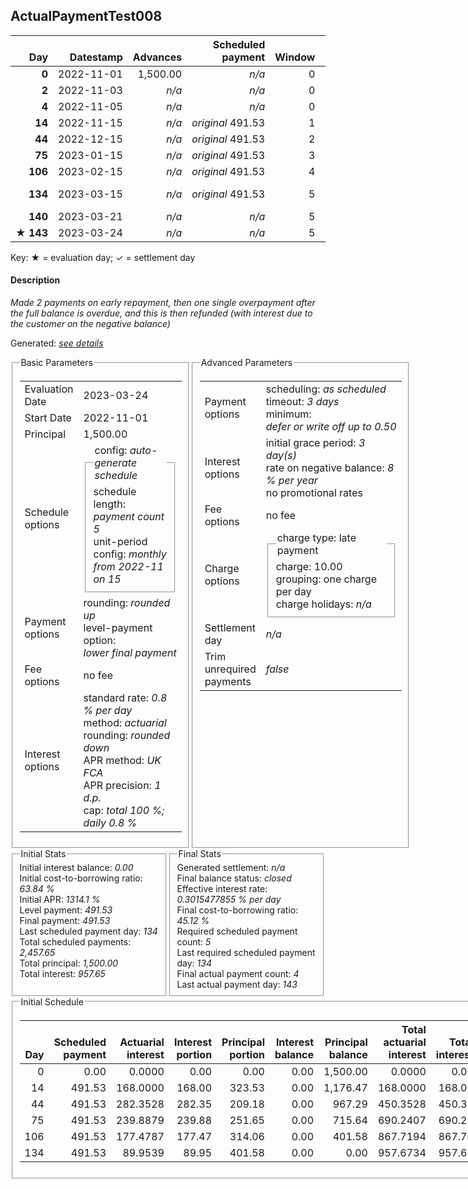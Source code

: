 <h2>ActualPaymentTest008</h2>
<table>
    <thead style="vertical-align: bottom;">
        <th class="ci00" style="text-align: right;">Day</th>
        <th class="ci01" style="text-align: right;">Datestamp</th>
        <th class="ci02" style="text-align: right;">Advances</th>
        <th class="ci03" style="text-align: right;">Scheduled payment</th>
        <th class="ci04" style="text-align: right;">Window</th>
        <th class="ci05" style="text-align: right;">Payment due</th>
        <th class="ci06" style="text-align: right;">Actual payments</th>
        <th class="ci07" style="text-align: right;">Paid by</th>
        <th class="ci08" style="text-align: right;">Net effect</th>
        <th class="ci09" style="text-align: right;">Payment status</th>
        <th class="ci10" style="text-align: right;">Balance status</th>
        <th class="ci11" style="text-align: right;">New charges</th>
        <th class="ci12" style="text-align: right;">Charges portion</th>
        <th class="ci13" style="text-align: right;">Actuarial interest</th>
        <th class="ci14" style="text-align: right;">New interest</th>
        <th class="ci15" style="text-align: right;">Interest portion</th>
        <th class="ci16" style="text-align: right;">Principal portion</th>
        <th class="ci17" style="text-align: right;">Charges balance</th>
        <th class="ci18" style="text-align: right;">Interest balance</th>
        <th class="ci19" style="text-align: right;">Principal balance</th>
        <th class="ci20" style="text-align: right;">Settlement figure</th>
    </thead>
    <tr style="text-align: right;">
        <td class="ci00"><b>0</b></td>
        <td class="ci01" style="white-space: nowrap;">2022-11-01</td>
        <td class="ci02">1,500.00</td>
        <td class="ci03" style="white-space: nowrap;"><i>n/a<i></td>
        <td class="ci04">0</td>
        <td class="ci05">0.00</td>
        <td class="ci06"><i>n/a</i></td>
        <td class="ci07"><i>n/a</i></td>
        <td class="ci08">0.00</td>
        <td class="ci09"><i>none&nbsp;scheduled</i></td>
        <td class="ci10">open</td>
        <td class="ci11"><i>n/a</i></td>
        <td class="ci12">0.00</td>
        <td class="ci13">0.0000</td>
        <td class="ci14">0.0000</td>
        <td class="ci15">0.00</td>
        <td class="ci16">0.00</td>
        <td class="ci17">0.00</td>
        <td class="ci18">0.0000</td>
        <td class="ci19">1,500.00</td>
        <td class="ci20">1,500.00</td>
    </tr>
    <tr style="text-align: right;">
        <td class="ci00"><b>2</b></td>
        <td class="ci01" style="white-space: nowrap;">2022-11-03</td>
        <td class="ci02"><i>n/a</i></td>
        <td class="ci03" style="white-space: nowrap;"><i>n/a<i></td>
        <td class="ci04">0</td>
        <td class="ci05">0.00</td>
        <td class="ci06"><b>0</b>&nbsp;<i>confirmed</i>&nbsp;491.53</td>
        <td class="ci07"><i>n/a</i></td>
        <td class="ci08">491.53</td>
        <td class="ci09"><i>extra&nbsp;payment</i></td>
        <td class="ci10">open</td>
        <td class="ci11"><i>n/a</i></td>
        <td class="ci12">0.00</td>
        <td class="ci13">24.0000</td>
        <td class="ci14">24.0000</td>
        <td class="ci15">24.00</td>
        <td class="ci16">467.53</td>
        <td class="ci17">0.00</td>
        <td class="ci18">0.0000</td>
        <td class="ci19">1,032.47</td>
        <td class="ci20">1,032.47</td>
    </tr>
    <tr style="text-align: right;">
        <td class="ci00"><b>4</b></td>
        <td class="ci01" style="white-space: nowrap;">2022-11-05</td>
        <td class="ci02"><i>n/a</i></td>
        <td class="ci03" style="white-space: nowrap;"><i>n/a<i></td>
        <td class="ci04">0</td>
        <td class="ci05">0.00</td>
        <td class="ci06"><b>0</b>&nbsp;<i>confirmed</i>&nbsp;491.53</td>
        <td class="ci07"><i>n/a</i></td>
        <td class="ci08">491.53</td>
        <td class="ci09"><i>extra&nbsp;payment</i></td>
        <td class="ci10">open</td>
        <td class="ci11"><i>n/a</i></td>
        <td class="ci12">0.00</td>
        <td class="ci13">16.5195</td>
        <td class="ci14">16.5195</td>
        <td class="ci15">16.51</td>
        <td class="ci16">475.02</td>
        <td class="ci17">0.00</td>
        <td class="ci18">0.0000</td>
        <td class="ci19">557.45</td>
        <td class="ci20">557.45</td>
    </tr>
    <tr style="text-align: right;">
        <td class="ci00"><b>14</b></td>
        <td class="ci01" style="white-space: nowrap;">2022-11-15</td>
        <td class="ci02"><i>n/a</i></td>
        <td class="ci03" style="white-space: nowrap;"><i>original</i> 491.53</td>
        <td class="ci04">1</td>
        <td class="ci05">0.00</td>
        <td class="ci06"><i>n/a</i></td>
        <td class="ci07"><b>2#0</b>&nbsp;491.53</td>
        <td class="ci08">0.00</td>
        <td class="ci09"><i>nothing&nbsp;due</i></td>
        <td class="ci10">open</td>
        <td class="ci11"><i>n/a</i></td>
        <td class="ci12">0.00</td>
        <td class="ci13">44.5960</td>
        <td class="ci14">44.5960</td>
        <td class="ci15">0.00</td>
        <td class="ci16">0.00</td>
        <td class="ci17">0.00</td>
        <td class="ci18">44.5960</td>
        <td class="ci19">557.45</td>
        <td class="ci20">602.04</td>
    </tr>
    <tr style="text-align: right;">
        <td class="ci00"><b>44</b></td>
        <td class="ci01" style="white-space: nowrap;">2022-12-15</td>
        <td class="ci02"><i>n/a</i></td>
        <td class="ci03" style="white-space: nowrap;"><i>original</i> 491.53</td>
        <td class="ci04">2</td>
        <td class="ci05">0.00</td>
        <td class="ci06"><i>n/a</i></td>
        <td class="ci07"><b>4#0</b>&nbsp;491.53</td>
        <td class="ci08">0.00</td>
        <td class="ci09"><i>nothing&nbsp;due</i></td>
        <td class="ci10">open</td>
        <td class="ci11"><i>n/a</i></td>
        <td class="ci12">0.00</td>
        <td class="ci13">133.7880</td>
        <td class="ci14">133.7880</td>
        <td class="ci15">0.00</td>
        <td class="ci16">0.00</td>
        <td class="ci17">0.00</td>
        <td class="ci18">178.3840</td>
        <td class="ci19">557.45</td>
        <td class="ci20">735.83</td>
    </tr>
    <tr style="text-align: right;">
        <td class="ci00"><b>75</b></td>
        <td class="ci01" style="white-space: nowrap;">2023-01-15</td>
        <td class="ci02"><i>n/a</i></td>
        <td class="ci03" style="white-space: nowrap;"><i>original</i> 491.53</td>
        <td class="ci04">3</td>
        <td class="ci05">491.53</td>
        <td class="ci06"><i>n/a</i></td>
        <td class="ci07"><b>140#0</b>&nbsp;491.53</td>
        <td class="ci08">0.00</td>
        <td class="ci09"><i>missed&nbsp;payment</i></td>
        <td class="ci10">open</td>
        <td class="ci11"><i>late&nbsp;payment</i>&nbsp;10.00</td>
        <td class="ci12">0.00</td>
        <td class="ci13">138.2476</td>
        <td class="ci14">138.2476</td>
        <td class="ci15">0.00</td>
        <td class="ci16">0.00</td>
        <td class="ci17">10.00</td>
        <td class="ci18">316.6316</td>
        <td class="ci19">557.45</td>
        <td class="ci20">884.08</td>
    </tr>
    <tr style="text-align: right;">
        <td class="ci00"><b>106</b></td>
        <td class="ci01" style="white-space: nowrap;">2023-02-15</td>
        <td class="ci02"><i>n/a</i></td>
        <td class="ci03" style="white-space: nowrap;"><i>original</i> 491.53</td>
        <td class="ci04">4</td>
        <td class="ci05">491.53</td>
        <td class="ci06"><i>n/a</i></td>
        <td class="ci07"><b>140#0</b>&nbsp;491.53</td>
        <td class="ci08">0.00</td>
        <td class="ci09"><i>missed&nbsp;payment</i></td>
        <td class="ci10">open</td>
        <td class="ci11"><i>late&nbsp;payment</i>&nbsp;10.00</td>
        <td class="ci12">0.00</td>
        <td class="ci13">138.2476</td>
        <td class="ci14">138.2476</td>
        <td class="ci15">0.00</td>
        <td class="ci16">0.00</td>
        <td class="ci17">20.00</td>
        <td class="ci18">454.8792</td>
        <td class="ci19">557.45</td>
        <td class="ci20">1,032.32</td>
    </tr>
    <tr style="text-align: right;">
        <td class="ci00"><b>134</b></td>
        <td class="ci01" style="white-space: nowrap;">2023-03-15</td>
        <td class="ci02"><i>n/a</i></td>
        <td class="ci03" style="white-space: nowrap;"><i>original</i> 491.53</td>
        <td class="ci04">5</td>
        <td class="ci05">491.53</td>
        <td class="ci06"><i>n/a</i></td>
        <td class="ci07"><b>140#0</b>&nbsp;491.53<br/><b>143#0</b>&nbsp;-280.83</td>
        <td class="ci08">0.00</td>
        <td class="ci09"><i>missed&nbsp;payment</i></td>
        <td class="ci10">open</td>
        <td class="ci11"><i>late&nbsp;payment</i>&nbsp;10.00</td>
        <td class="ci12">0.00</td>
        <td class="ci13">124.8688</td>
        <td class="ci14">124.8688</td>
        <td class="ci15">0.00</td>
        <td class="ci16">0.00</td>
        <td class="ci17">30.00</td>
        <td class="ci18">579.7480</td>
        <td class="ci19">557.45</td>
        <td class="ci20">1,167.19</td>
    </tr>
    <tr style="text-align: right;">
        <td class="ci00"><b>140</b></td>
        <td class="ci01" style="white-space: nowrap;">2023-03-21</td>
        <td class="ci02"><i>n/a</i></td>
        <td class="ci03" style="white-space: nowrap;"><i>n/a<i></td>
        <td class="ci04">5</td>
        <td class="ci05">0.00</td>
        <td class="ci06"><b>0</b>&nbsp;<i>confirmed</i>&nbsp;1,474.59</td>
        <td class="ci07"><i>n/a</i></td>
        <td class="ci08">1,474.59</td>
        <td class="ci09"><i>extra&nbsp;payment</i></td>
        <td class="ci10">refund&nbsp;due</td>
        <td class="ci11"><i>n/a</i></td>
        <td class="ci12">30.00</td>
        <td class="ci13">26.7576</td>
        <td class="ci14">26.7576</td>
        <td class="ci15">606.50</td>
        <td class="ci16">838.09</td>
        <td class="ci17">0.00</td>
        <td class="ci18">0.0000</td>
        <td class="ci19">-280.64</td>
        <td class="ci20">-280.64</td>
    </tr>
    <tr style="text-align: right;">
        <td class="ci00">&#x2605;&nbsp;<b>143</b></td>
        <td class="ci01" style="white-space: nowrap;">2023-03-24</td>
        <td class="ci02"><i>n/a</i></td>
        <td class="ci03" style="white-space: nowrap;"><i>n/a<i></td>
        <td class="ci04">5</td>
        <td class="ci05">0.00</td>
        <td class="ci06"><b>0</b>&nbsp;<i>confirmed</i>&nbsp;-280.83</td>
        <td class="ci07"><i>n/a</i></td>
        <td class="ci08">-280.83</td>
        <td class="ci09"><i>refunded</i></td>
        <td class="ci10">closed</td>
        <td class="ci11"><i>n/a</i></td>
        <td class="ci12">0.00</td>
        <td class="ci13">-0.1845</td>
        <td class="ci14">-0.1845</td>
        <td class="ci15">-0.19</td>
        <td class="ci16">-280.64</td>
        <td class="ci17">0.00</td>
        <td class="ci18">0.0000</td>
        <td class="ci19">0.00</td>
        <td class="ci20">0.00</td>
    </tr>
</table><p>Key: &#x2605; = evaluation day; &#x2713; = settlement day</p>
<h4>Description</h4>
<p><i>Made 2 payments on early repayment, then one single overpayment after the full balance is overdue, and this is then refunded (with interest due to the customer on the negative balance)</i></p>
<p>Generated: <i><a href="../GeneratedDate.html">see details</a></i></p>
<div style="display:flex;">

<fieldset style="flex: 1; display: flex; flex-direction: column;"><legend>Basic Parameters</legend>
<table>
    <tr>
        <td>Evaluation Date</td>
        <td>2023-03-24</td>
    </tr>
    <tr>
        <td>Start Date</td>
        <td>2022-11-01</td>
    </tr>
    <tr>
        <td>Principal</td>
        <td>1,500.00</td>
    </tr>
    <tr>
        <td>Schedule options</td>
        <td>
            <fieldset>
                <legend>config: <i>auto-generate schedule</i></legend>
                <div>schedule length: <i><i>payment count</i> 5</i></div>
                <div>unit-period config: <i>monthly from 2022-11 on 15</i></div>
            </fieldset>
        </td>
    </tr>
    <tr>
        <td>Payment options</td>
        <td>
            <div>
                <div>rounding: <i>rounded up</i></div>
                <div>level-payment option: <i>lower&nbsp;final&nbsp;payment</i></div>
            </div>
        </td>
    </tr>
    <tr>
        <td>Fee options</td>
        <td>no fee
        </td>
    </tr>
    <tr>
        <td>Interest options</td>
        <td>
            <div>
                <div>standard rate: <i>0.8 % per day</i></div>
                <div>method: <i>actuarial</i></div>
                <div>rounding: <i>rounded down</i></div>
                <div>APR method: <i>UK FCA</i></div>
                <div>APR precision: <i>1 d.p.</i></div>
                <div>cap: <i>total 100 %; daily 0.8 %</div>
            </div>
        </td>
    </tr>
</table></fieldset>

<fieldset style="flex: 1; display: flex; flex-direction: column;"><legend>Advanced Parameters</legend>
<table>
    <tr>
        <td>Payment options</td>
        <td>
                <div>
                    <div>scheduling: <i>as scheduled</i></div>
                    <div>timeout: <i>3 days</i></div>
                    <div>minimum: <i>defer&nbsp;or&nbsp;write&nbsp;off&nbsp;up&nbsp;to&nbsp;0.50</i></div>
                </div>
        </td>
    </tr>
    <tr>
        <td>Interest options</td>
        <td>
            <div>
                <div>initial grace period: <i>3 day(s)</i></div>
                <div>rate on negative balance: <i>8 % per year</i></div>
                <div>no promotional rates</div>
            </div>
        </td>
    </tr>
    <tr>
        <td>Fee options</td>
        <td>no fee
        </td>
    </tr>
    <tr>
        <td>Charge options</td>
        <td>
            <div>
                <fieldset><legend>charge type: late payment</legend><div><div>charge: 10.00</div><div>grouping: one charge per day</div><div>charge holidays: <i>n/a</i></div></div></fieldset>
            </div>
        </td>
    </tr>
    <tr>
        <td>Settlement day</td><td><i><i>n/a</i></i></td>
    </tr>
    <tr>
        <td>Trim unrequired payments</td><td><i>false</i></td>
    </tr>
</table></fieldset>
</div>
<div style="display:flex;">


<fieldset style="flex: 1; display: flex; flex-direction: column;"><legend>Initial Stats</legend>
<div>
    <div>Initial interest balance: <i>0.00</i></div>
    <div>Initial cost-to-borrowing ratio: <i>63.84 %</i></div>
    <div>Initial APR: <i>1314.1 %</i></div>
    <div>Level payment: <i>491.53</i></div>
    <div>Final payment: <i>491.53</i></div>
    <div>Last scheduled payment day: <i>134</i></div>
    <div>Total scheduled payments: <i>2,457.65</i></div>
    <div>Total principal: <i>1,500.00</i></div>
    <div>Total interest: <i>957.65</i></div>
</div></fieldset>

<fieldset style="flex: 1; display: flex; flex-direction: column;"><legend>Final Stats</legend>
<div>
    <div>Generated settlement: <i><i>n/a</i></i></div>
    <div>Final balance status: <i>closed</i></div>
    <div>Effective interest rate: <i>0.3015477855 % per day</i></div>
    <div>Final cost-to-borrowing ratio: <i>45.12 %</i></div>
    <div>Required scheduled payment count: <i>5</i></div>
    <div>Last required scheduled payment day: <i>134</i></div>
    <div>Final actual payment count: <i>4</i></div>
    <div>Last actual payment day: <i>143</i></div>
</div>
</fieldset>
</div>
<fieldset><legend>Initial Schedule</legend>
<table>
    <thead style="vertical-align: bottom;">
        <th style="text-align: right;">Day</th>
        <th style="text-align: right;">Scheduled payment</th>
        <th style="text-align: right;">Actuarial interest</th>
        <th style="text-align: right;">Interest portion</th>
        <th style="text-align: right;">Principal portion</th>
        <th style="text-align: right;">Interest balance</th>
        <th style="text-align: right;">Principal balance</th>
        <th style="text-align: right;">Total actuarial interest</th>
        <th style="text-align: right;">Total interest</th>
        <th style="text-align: right;">Total principal</th>
    </thead>
    <tr style="text-align: right;">
        <td class="ci00">0</td>
        <td class="ci01" style="white-space: nowrap;">0.00</td>
        <td class="ci02">0.0000</td>
        <td class="ci03">0.00</td>
        <td class="ci04">0.00</td>
        <td class="ci05">0.00</td>
        <td class="ci06">1,500.00</td>
        <td class="ci07">0.0000</td>
        <td class="ci08">0.00</td>
        <td class="ci09">0.00</td>
    </tr>
    <tr style="text-align: right;">
        <td class="ci00">14</td>
        <td class="ci01" style="white-space: nowrap;">491.53</td>
        <td class="ci02">168.0000</td>
        <td class="ci03">168.00</td>
        <td class="ci04">323.53</td>
        <td class="ci05">0.00</td>
        <td class="ci06">1,176.47</td>
        <td class="ci07">168.0000</td>
        <td class="ci08">168.00</td>
        <td class="ci09">323.53</td>
    </tr>
    <tr style="text-align: right;">
        <td class="ci00">44</td>
        <td class="ci01" style="white-space: nowrap;">491.53</td>
        <td class="ci02">282.3528</td>
        <td class="ci03">282.35</td>
        <td class="ci04">209.18</td>
        <td class="ci05">0.00</td>
        <td class="ci06">967.29</td>
        <td class="ci07">450.3528</td>
        <td class="ci08">450.35</td>
        <td class="ci09">532.71</td>
    </tr>
    <tr style="text-align: right;">
        <td class="ci00">75</td>
        <td class="ci01" style="white-space: nowrap;">491.53</td>
        <td class="ci02">239.8879</td>
        <td class="ci03">239.88</td>
        <td class="ci04">251.65</td>
        <td class="ci05">0.00</td>
        <td class="ci06">715.64</td>
        <td class="ci07">690.2407</td>
        <td class="ci08">690.23</td>
        <td class="ci09">784.36</td>
    </tr>
    <tr style="text-align: right;">
        <td class="ci00">106</td>
        <td class="ci01" style="white-space: nowrap;">491.53</td>
        <td class="ci02">177.4787</td>
        <td class="ci03">177.47</td>
        <td class="ci04">314.06</td>
        <td class="ci05">0.00</td>
        <td class="ci06">401.58</td>
        <td class="ci07">867.7194</td>
        <td class="ci08">867.70</td>
        <td class="ci09">1,098.42</td>
    </tr>
    <tr style="text-align: right;">
        <td class="ci00">134</td>
        <td class="ci01" style="white-space: nowrap;">491.53</td>
        <td class="ci02">89.9539</td>
        <td class="ci03">89.95</td>
        <td class="ci04">401.58</td>
        <td class="ci05">0.00</td>
        <td class="ci06">0.00</td>
        <td class="ci07">957.6734</td>
        <td class="ci08">957.65</td>
        <td class="ci09">1,500.00</td>
    </tr>
</table></fieldset>
